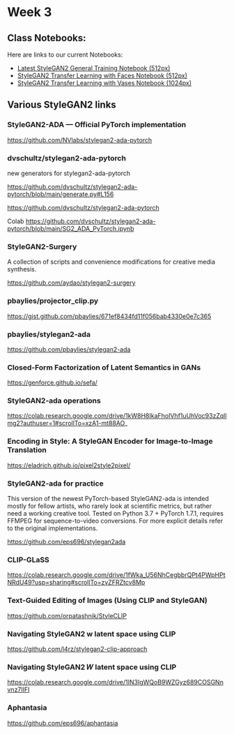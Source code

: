 # Week 3

## Class Notebooks:

Here are links to our current Notebooks: 

* [Latest StyleGAN2 General Training Notebook (512px)](https://colab.research.google.com/github/derekphilipau/machinelearningforartists/blob/main/stylegan2_ada_pytorch_all_new5.ipynb)
* [StyleGAN2 Transfer Learning with Faces Notebook (512px)](https://colab.research.google.com/github/derekphilipau/machinelearningforartists/blob/main/stylegan2_ada_pytorch_resume.ipynb)
* [StyleGAN2 Transfer Learning with Vases Notebook (1024px)](https://colab.research.google.com/github/derekphilipau/machinelearningforartists/blob/main/stylegan2_ada_pytorch_resume_vases.ipynb)


## Various StyleGAN2 links

### StyleGAN2-ADA — Official PyTorch implementation

https://github.com/NVlabs/stylegan2-ada-pytorch

### dvschultz/stylegan2-ada-pytorch

new generators for stylegan2-ada-pytorch

https://github.com/dvschultz/stylegan2-ada-pytorch/blob/main/generate.py#L156

https://github.com/dvschultz/stylegan2-ada-pytorch

Colab
https://github.com/dvschultz/stylegan2-ada-pytorch/blob/main/SG2_ADA_PyTorch.ipynb

### StyleGAN2-Surgery

A collection of scripts and convenience modifications for creative media synthesis.

https://github.com/aydao/stylegan2-surgery

### pbaylies/projector_clip.py

https://gist.github.com/pbaylies/671ef8434fd11f056bab4330e0e7c365

### pbaylies/stylegan2-ada

https://github.com/pbaylies/stylegan2-ada
### Closed-Form Factorization of Latent Semantics in GANs

https://genforce.github.io/sefa/

### StyleGAN2-ada operations

https://colab.research.google.com/drive/1kW8H8IkaFhoIVhf1uUhVoc93zZqllmg2?authuser=1#scrollTo=xzA1-mt88AO_

### Encoding in Style: A StyleGAN Encoder for Image-to-Image Translation

https://eladrich.github.io/pixel2style2pixel/

### StyleGAN2-ada for practice

This version of the newest PyTorch-based StyleGAN2-ada is intended mostly for fellow artists, who rarely look at scientific metrics, but rather need a working creative tool. Tested on Python 3.7 + PyTorch 1.7.1, requires FFMPEG for sequence-to-video conversions. For more explicit details refer to the original implementations.

https://github.com/eps696/stylegan2ada


### CLIP-GLaSS
https://colab.research.google.com/drive/1fWka_U56NhCegbbrQPt4PWpHPtNRdU49?usp=sharing#scrollTo=zvZFRZtcv8Mp

### Text-Guided Editing of Images (Using CLIP and StyleGAN)

https://github.com/orpatashnik/StyleCLIP

### Navigating StyleGAN2 w latent space using CLIP

https://github.com/l4rz/stylegan2-clip-approach

### Navigating StyleGAN2 𝑊 latent space using CLIP
https://colab.research.google.com/drive/1IN3IgWQoB9WZGyz689COSGNnvnz7lIFI


### Aphantasia
https://github.com/eps696/aphantasia